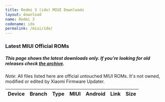 ```yaml
---
title: Redmi 3 (ido) MIUI Downloads
layout: download
name: Redmi 3
codename: ido
permalink: /miui/ido/
---
```

### Latest MIUI Official ROMs
##### This page shows the latest downloads only. If you're looking for old releases check [the archive](/archive/miui/ido/).
*Note*: All files listed here are official untouched MIUI ROMs. It's not owned, modified or edited by Xiaomi Firmware Updater.

<div class="table-responsive-md" id="table-wrapper">
<table id="miui" class="display dt-responsive compact table table-striped table-hover table-sm">
    <thead class="thead-dark">
        <tr>
            <th>Device</th>
            <th>Branch</th>
            <th>Type</th>
            <th>MIUI</th>
            <th>Android</th>
            <th>Link</th>
            <th>Size</th>
        </tr>
    </thead>
    <script>loadMiuiDownloads('ido')</script>
</table>
</div>

